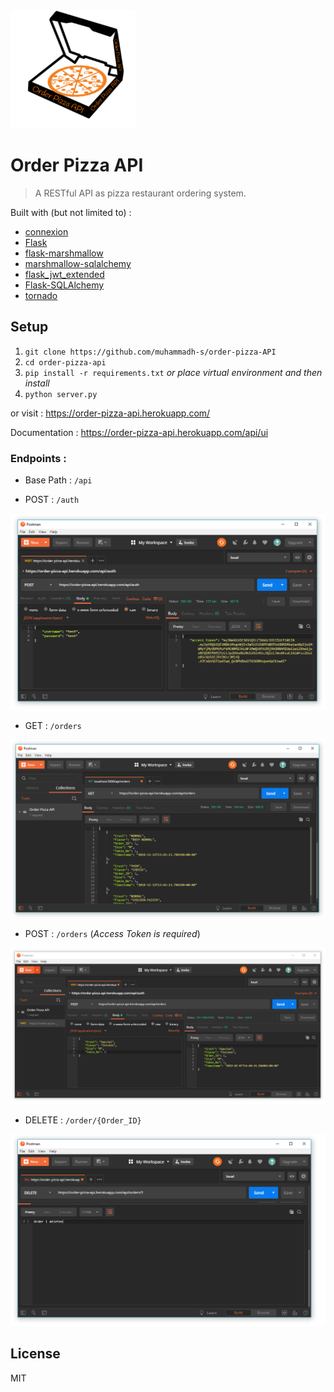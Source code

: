 <img src="images/logo.png" alt="drawing" width="200"/>

# Order Pizza API
> A RESTful API as pizza restaurant ordering system.


Built with (but not limited to) :
   * [connexion](https://github.com/zalando/connexion)
   * [Flask](https://github.com/pallets/flask)
   * [flask-marshmallow](https://github.com/marshmallow-code/flask-marshmallow)
   * [marshmallow-sqlalchemy](https://github.com/marshmallow-code/marshmallow-sqlalchemy)
   * [flask_jwt_extended](https://github.com/vimalloc/flask-jwt-extended)
   * [Flask-SQLAlchemy](https://github.com/pallets/flask-sqlalchemy)
   * [tornado](https://github.com/tornadoweb/tornado)

## Setup

1. `git clone https://github.com/muhammadh-s/order-pizza-API`
2. `cd order-pizza-api`
3. `pip install -r requirements.txt` 
   _or place virtual environment and then install_
4. `python server.py`

or visit : <https://order-pizza-api.herokuapp.com/>

Documentation : <https://order-pizza-api.herokuapp.com/api/ui>

### Endpoints :

* Base Path : `/api`

* POST : `/auth`    
  
![](images/auth.PNG?raw=true)

* GET : `/orders`

![](images/screenshot.PNG?raw=true)

* POST : `/orders`  (_Access Token is required_)

![](images/post.PNG?raw=true)

* DELETE : `/order/{Order_ID}`

![](images/del.PNG?raw=true)

## License
MIT